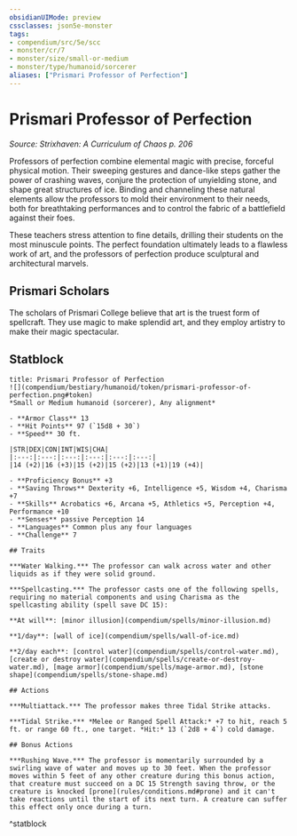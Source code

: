 ```yaml
---
obsidianUIMode: preview
cssclasses: json5e-monster
tags:
- compendium/src/5e/scc
- monster/cr/7
- monster/size/small-or-medium
- monster/type/humanoid/sorcerer
aliases: ["Prismari Professor of Perfection"]
---
```

# Prismari Professor of Perfection
*Source: Strixhaven: A Curriculum of Chaos p. 206*  

Professors of perfection combine elemental magic with precise, forceful physical motion. Their sweeping gestures and dance-like steps gather the power of crashing waves, conjure the protection of unyielding stone, and shape great structures of ice. Binding and channeling these natural elements allow the professors to mold their environment to their needs, both for breathtaking performances and to control the fabric of a battlefield against their foes.

These teachers stress attention to fine details, drilling their students on the most minuscule points. The perfect foundation ultimately leads to a flawless work of art, and the professors of perfection produce sculptural and architectural marvels.

## Prismari Scholars

The scholars of Prismari College believe that art is the truest form of spellcraft. They use magic to make splendid art, and they employ artistry to make their magic spectacular.

## Statblock

```ad-statblock
title: Prismari Professor of Perfection
![](compendium/bestiary/humanoid/token/prismari-professor-of-perfection.png#token)
*Small or Medium humanoid (sorcerer), Any alignment*

- **Armor Class** 13 
- **Hit Points** 97 (`15d8 + 30`)
- **Speed** 30 ft.

|STR|DEX|CON|INT|WIS|CHA|
|:---:|:---:|:---:|:---:|:---:|:---:|
|14 (+2)|16 (+3)|15 (+2)|15 (+2)|13 (+1)|19 (+4)|

- **Proficiency Bonus** +3
- **Saving Throws** Dexterity +6, Intelligence +5, Wisdom +4, Charisma +7
- **Skills** Acrobatics +6, Arcana +5, Athletics +5, Perception +4, Performance +10
- **Senses** passive Perception 14
- **Languages** Common plus any four languages
- **Challenge** 7

## Traits

***Water Walking.*** The professor can walk across water and other liquids as if they were solid ground.

***Spellcasting.*** The professor casts one of the following spells, requiring no material components and using Charisma as the spellcasting ability (spell save DC 15):

**At will**: [minor illusion](compendium/spells/minor-illusion.md)

**1/day**: [wall of ice](compendium/spells/wall-of-ice.md)

**2/day each**: [control water](compendium/spells/control-water.md), [create or destroy water](compendium/spells/create-or-destroy-water.md), [mage armor](compendium/spells/mage-armor.md), [stone shape](compendium/spells/stone-shape.md)

## Actions

***Multiattack.*** The professor makes three Tidal Strike attacks.

***Tidal Strike.*** *Melee or Ranged Spell Attack:* +7 to hit, reach 5 ft. or range 60 ft., one target. *Hit:* 13 (`2d8 + 4`) cold damage.

## Bonus Actions

***Rushing Wave.*** The professor is momentarily surrounded by a swirling wave of water and moves up to 30 feet. When the professor moves within 5 feet of any other creature during this bonus action, that creature must succeed on a DC 15 Strength saving throw, or the creature is knocked [prone](rules/conditions.md#prone) and it can't take reactions until the start of its next turn. A creature can suffer this effect only once during a turn.
```
^statblock